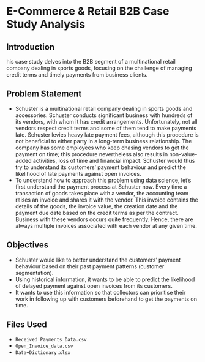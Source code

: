 
# E-Commerce & Retail B2B Case Study Analysis

## Introduction
his case study delves into the B2B segment of a multinational retail company dealing in sports goods, focusing on the challenge of managing credit terms and timely payments from business clients.

## Problem Statement
- Schuster is a multinational retail company dealing in sports goods and accessories. Schuster conducts significant business with hundreds of its vendors, with whom it has credit arrangements. Unfortunately, not all vendors respect credit terms and some of them tend to make payments late. Schuster levies heavy late payment fees, although this procedure is not beneficial to either party in a long-term business relationship. The company has some employees who keep chasing vendors to get the payment on time; this procedure nevertheless also results in non-value-added activities, loss of time and financial impact. Schuster would thus try to understand its customers’ payment behaviour and predict the likelihood of late payments against open invoices.
- To understand how to approach this problem using data science, let’s first understand the payment process at Schuster now. Every time a transaction of goods takes place with a vendor, the accounting team raises an invoice and shares it with the vendor. This invoice contains the details of the goods, the invoice value, the creation date and the payment due date based on the credit terms as per the contract. Business with these vendors occurs quite frequently. Hence, there are always multiple invoices associated with each vendor at any given time.

## Objectives
- Schuster would like to better understand the customers’ payment behaviour based on their past payment patterns (customer segmentation).
- Using historical information, it wants to be able to predict the likelihood of delayed payment against open invoices from its customers.
- It wants to use this information so that collectors can prioritise their work in following up with customers beforehand to get the payments on time.

## Files Used
- `Received_Payments_Data.csv`
- `Open_Invoice_data.csv`
- `Data+Dictionary.xlsx`

